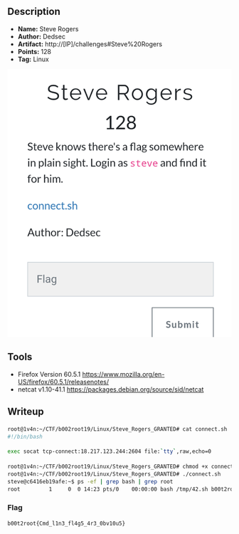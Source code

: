 ## Description
* **Name:**  Steve Rogers
* **Author:** Dedsec
* **Artifact:** http://[IP]/challenges#Steve%20Rogers
* **Points:** 128
* **Tag:** Linux

<p align="center">
<img src="steve_rogers.png"/>
</p>

## Tools

* Firefox Version 60.5.1 https://www.mozilla.org/en-US/firefox/60.5.1/releasenotes/
* netcat v1.10-41.1 https://packages.debian.org/source/sid/netcat

## Writeup

```bash
root@1v4n:~/CTF/b002root19/Linux/Steve_Rogers_GRANTED# cat connect.sh
#!/bin/bash

exec socat tcp-connect:18.217.123.244:2604 file:`tty`,raw,echo=0

root@1v4n:~/CTF/b002root19/Linux/Steve_Rogers_GRANTED# chmod +x connect.sh
root@1v4n:~/CTF/b002root19/Linux/Steve_Rogers_GRANTED# ./connect.sh
steve@c6416eb19afe:~$ ps -ef | grep bash | grep root
root         1     0  0 14:23 pts/0    00:00:00 bash /tmp/42.sh b00t2root{Cmd_l1n3_fl4g5_4r3_0bv10u5}
```

### Flag

`b00t2root{Cmd_l1n3_fl4g5_4r3_0bv10u5}`
